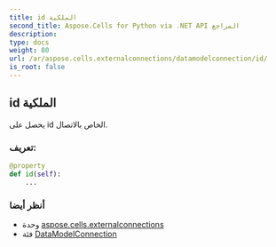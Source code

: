 ```yaml
---
title: id الملكية
second_title: Aspose.Cells for Python via .NET API المراجع
description:
type: docs
weight: 80
url: /ar/aspose.cells.externalconnections/datamodelconnection/id/
is_root: false
---
```

##  id الملكية

يحصل على id الخاص بالاتصال.
###  تعريف:
```python
@property
def id(self):
    ...
```

###  أنظر أيضا
* وحدة [aspose.cells.externalconnections](../../)
* فئة [DataModelConnection](/cells/python-net/ar/aspose.cells.externalconnections/datamodelconnection)
